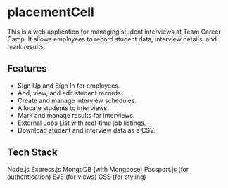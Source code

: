 # placementCell
This is a web application for managing student interviews at Team Career Camp. It allows employees to record student data, interview details, and mark results.

## Features

- Sign Up and Sign In for employees.
- Add, view, and edit student records.
- Create and manage interview schedules.
- Allocate students to interviews.
- Mark and manage results for interviews.
- External Jobs List with real-time job listings.
- Download student and interview data as a CSV.

## Tech Stack
Node.js
Express.js
MongoDB (with Mongoose)
Passport.js (for authentication)
EJS (for views)
CSS (for styling)


